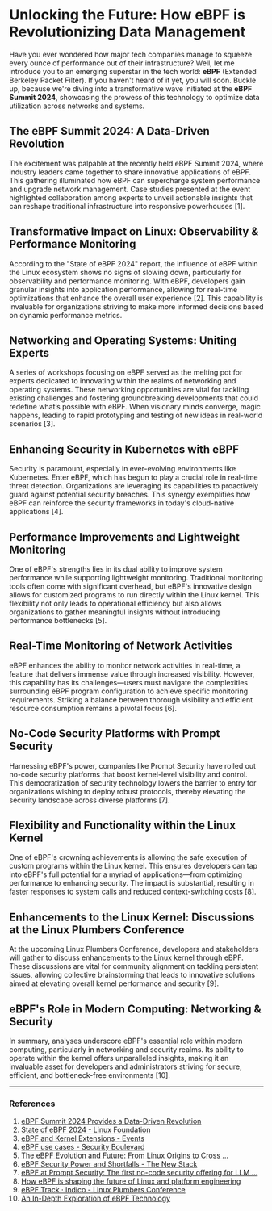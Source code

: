 # Unlocking the Future: How eBPF is Revolutionizing Data Management

Have you ever wondered how major tech companies manage to squeeze every ounce of performance out of their infrastructure? Well, let me introduce you to an emerging superstar in the tech world: **eBPF** (Extended Berkeley Packet Filter). If you haven't heard of it yet, you will soon. Buckle up, because we're diving into a transformative wave initiated at the **eBPF Summit 2024**, showcasing the prowess of this technology to optimize data utilization across networks and systems. 

## The eBPF Summit 2024: A Data-Driven Revolution

The excitement was palpable at the recently held eBPF Summit 2024, where industry leaders came together to share innovative applications of eBPF. This gathering illuminated how eBPF can supercharge system performance and upgrade network management. Case studies presented at the event highlighted collaboration among experts to unveil actionable insights that can reshape traditional infrastructure into responsive powerhouses [1]. 

## Transformative Impact on Linux: Observability & Performance Monitoring

According to the "State of eBPF 2024" report, the influence of eBPF within the Linux ecosystem shows no signs of slowing down, particularly for observability and performance monitoring. With eBPF, developers gain granular insights into application performance, allowing for real-time optimizations that enhance the overall user experience [2]. This capability is invaluable for organizations striving to make more informed decisions based on dynamic performance metrics.

## Networking and Operating Systems: Uniting Experts

A series of workshops focusing on eBPF served as the melting pot for experts dedicated to innovating within the realms of networking and operating systems. These networking opportunities are vital for tackling existing challenges and fostering groundbreaking developments that could redefine what’s possible with eBPF. When visionary minds converge, magic happens, leading to rapid prototyping and testing of new ideas in real-world scenarios [3].

## Enhancing Security in Kubernetes with eBPF

Security is paramount, especially in ever-evolving environments like Kubernetes. Enter eBPF, which has begun to play a crucial role in real-time threat detection. Organizations are leveraging its capabilities to proactively guard against potential security breaches. This synergy exemplifies how eBPF can reinforce the security frameworks in today's cloud-native applications [4]. 

## Performance Improvements and Lightweight Monitoring

One of eBPF's strengths lies in its dual ability to improve system performance while supporting lightweight monitoring. Traditional monitoring tools often come with significant overhead, but eBPF's innovative design allows for customized programs to run directly within the Linux kernel. This flexibility not only leads to operational efficiency but also allows organizations to gather meaningful insights without introducing performance bottlenecks [5].

## Real-Time Monitoring of Network Activities

eBPF enhances the ability to monitor network activities in real-time, a feature that delivers immense value through increased visibility. However, this capability has its challenges—users must navigate the complexities surrounding eBPF program configuration to achieve specific monitoring requirements. Striking a balance between thorough visibility and efficient resource consumption remains a pivotal focus [6]. 

## No-Code Security Platforms with Prompt Security

Harnessing eBPF's power, companies like Prompt Security have rolled out no-code security platforms that boost kernel-level visibility and control. This democratization of security technology lowers the barrier to entry for organizations wishing to deploy robust protocols, thereby elevating the security landscape across diverse platforms [7]. 

## Flexibility and Functionality within the Linux Kernel

One of eBPF's crowning achievements is allowing the safe execution of custom programs within the Linux kernel. This ensures developers can tap into eBPF's full potential for a myriad of applications—from optimizing performance to enhancing security. The impact is substantial, resulting in faster responses to system calls and reduced context-switching costs [8].

## Enhancements to the Linux Kernel: Discussions at the Linux Plumbers Conference

At the upcoming Linux Plumbers Conference, developers and stakeholders will gather to discuss enhancements to the Linux kernel through eBPF. These discussions are vital for community alignment on tackling persistent issues, allowing collective brainstorming that leads to innovative solutions aimed at elevating overall kernel performance and security [9].

## eBPF's Role in Modern Computing: Networking & Security

In summary, analyses underscore eBPF's essential role within modern computing, particularly in networking and security realms. Its ability to operate within the kernel offers unparalleled insights, making it an invaluable asset for developers and administrators striving for secure, efficient, and bottleneck-free environments [10].

---

### References
1. [eBPF Summit 2024 Provides a Data-Driven Revolution](https://www.linkedin.com/pulse/ebpf-summit-2024-provides-data-driven-revolution-paul-nashawaty-kgpte)  
2. [State of eBPF 2024 - Linux Foundation](https://www.linuxfoundation.org/research/state-of-ebpf)  
3. [eBPF and Kernel Extensions - Events](https://conferences.sigcomm.org/sigcomm/2024/workshop/ebpf/)  
4. [eBPF use cases - Security Boulevard](https://securityboulevard.com/2024/07/ebpf-use-cases/)  
5. [The eBPF Evolution and Future: From Linux Origins to Cross ...](https://eunomia.dev/en/blogs/ebpf-2024/)  
6. [eBPF Security Power and Shortfalls - The New Stack](https://thenewstack.io/ebpf-security-power-and-shortfalls/)  
7. [eBPF at Prompt Security: The first no-code security offering for LLM ...](https://www.prompt.security/blog/ebpf-at-prompt-security-the-first-no-code-security-offering-for-llm-based-applications)  
8. [How eBPF is shaping the future of Linux and platform engineering](https://www.infoworld.com/article/2510370/how-ebpf-is-shaping-the-future-of-linux-and-platform-engineering.html)  
9. [eBPF Track · Indico - Linux Plumbers Conference](https://lpc.events/event/18/sessions/181/)  
10. [An In-Depth Exploration of eBPF Technology](https://saxenasanket.medium.com/an-in-depth-exploration-of-ebpf-technology-65e9b30ab914)